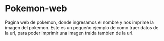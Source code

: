 # Pokemon-web
Pagina web de pokemon, donde ingresamos el nombre y nos imprime la imagen del pokemon. 
Este es un pequeño ejemplo de como traer datos de la url, para poder imprimir una imagen traida tambien de la url.

